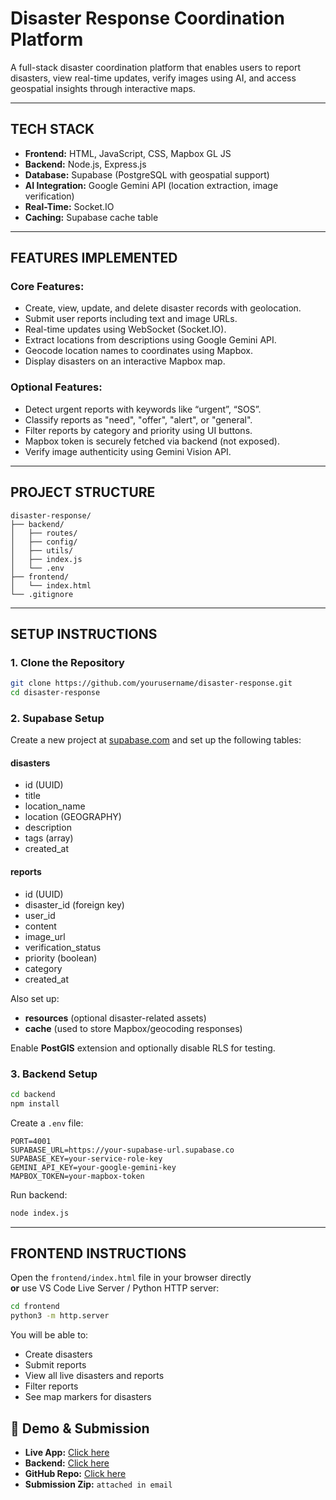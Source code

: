 # Disaster Response Coordination Platform

A full-stack disaster coordination platform that enables users to report disasters, view real-time updates, verify images using AI, and access geospatial insights through interactive maps.

---

## TECH STACK

- **Frontend:** HTML, JavaScript, CSS, Mapbox GL JS  
- **Backend:** Node.js, Express.js  
- **Database:** Supabase (PostgreSQL with geospatial support)  
- **AI Integration:** Google Gemini API (location extraction, image verification)  
- **Real-Time:** Socket.IO  
- **Caching:** Supabase cache table  

---

## FEATURES IMPLEMENTED

### Core Features:
- Create, view, update, and delete disaster records with geolocation.
- Submit user reports including text and image URLs.
- Real-time updates using WebSocket (Socket.IO).
- Extract locations from descriptions using Google Gemini API.
- Geocode location names to coordinates using Mapbox.
- Display disasters on an interactive Mapbox map.

### Optional Features:
- Detect urgent reports with keywords like “urgent”, “SOS”.
- Classify reports as "need", "offer", "alert", or "general".
- Filter reports by category and priority using UI buttons.
- Mapbox token is securely fetched via backend (not exposed).
- Verify image authenticity using Gemini Vision API.

---

## PROJECT STRUCTURE

```
disaster-response/
├── backend/
│   ├── routes/
│   ├── config/
│   ├── utils/
│   ├── index.js
│   └── .env
├── frontend/
│   └── index.html
└── .gitignore
```

---

## SETUP INSTRUCTIONS

### 1. Clone the Repository
```bash
git clone https://github.com/yourusername/disaster-response.git
cd disaster-response
```

### 2. Supabase Setup
Create a new project at [supabase.com](https://supabase.com) and set up the following tables:

#### disasters
- id (UUID)
- title
- location_name
- location (GEOGRAPHY)
- description
- tags (array)
- created_at

#### reports
- id (UUID)
- disaster_id (foreign key)
- user_id
- content
- image_url
- verification_status
- priority (boolean)
- category
- created_at

Also set up:
- **resources** (optional disaster-related assets)
- **cache** (used to store Mapbox/geocoding responses)

Enable **PostGIS** extension and optionally disable RLS for testing.

### 3. Backend Setup
```bash
cd backend
npm install
```

Create a `.env` file:
```
PORT=4001
SUPABASE_URL=https://your-supabase-url.supabase.co
SUPABASE_KEY=your-service-role-key
GEMINI_API_KEY=your-google-gemini-key
MAPBOX_TOKEN=your-mapbox-token
```

Run backend:
```bash
node index.js
```

---

## FRONTEND INSTRUCTIONS

Open the `frontend/index.html` file in your browser directly  
**or** use VS Code Live Server / Python HTTP server:
```bash
cd frontend
python3 -m http.server
```

You will be able to:
- Create disasters
- Submit reports
- View all live disasters and reports
- Filter reports
- See map markers for disasters

## 🔗 Demo & Submission

- **Live App:** [Click here](https://disaster-response-g3dvcjeye-subhojit-pauls-projects-0529b500.vercel.app)
- **Backend:** [Click here](https://disaster-backend-mtev.onrender.com/)
- **GitHub Repo:** [Click here](https://github.com/subhpaul123/disaster-response.git)
- **Submission Zip:** `attached in email`